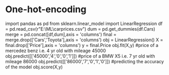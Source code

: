 # One-hot-encoding
import pandas as pd
from sklearn.linear_model import LinearRegression
df = pd.read_csv(r"E:\ML\carprices.csv")
dum = pd.get_dummies(df.Cars)
merge = pd.concat([df,dum],axis = 'columns')
final = merge.drop(['Cars','Toyota'],axis = 'columns')
obj = LinearRegression()
X = final.drop(['Price'],axis = 'columns')
y = final.Price
obj.fit(X,y)
#price of a mercedez benz i.e. 4 yr old with mileage 45000
obj.predict([['45000','4','0','0','1']])
#price of a BMW X5 i.e. 7 yr old with mileage 86000
obj.predict([['86000','7','0','1','0']])
#predicting the accuracy of the model
obj.score(X,y)
